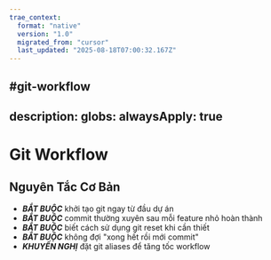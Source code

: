 ```yaml
---
trae_context:
  format: "native"
  version: "1.0"
  migrated_from: "cursor"
  last_updated: "2025-08-18T07:00:32.167Z"
---
```


#git-workflow
---
description:
globs:
alwaysApply: true
---
# Git Workflow

## Nguyên Tắc Cơ Bản
- ***BẮT BUỘC*** khởi tạo git ngay từ đầu dự án
- ***BẮT BUỘC*** commit thường xuyên sau mỗi feature nhỏ hoàn thành
- ***BẮT BUỘC*** biết cách sử dụng git reset khi cần thiết
- ***BẮT BUỘC*** không đợi "xong hết rồi mới commit"
- ***KHUYẾN NGHỊ*** đặt git aliases để tăng tốc workflow